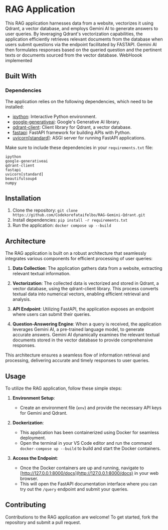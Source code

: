 # RAG Application

This RAG application harnesses data from a website, vectorizes it using Qdrant, a vector database, and employs Gemini AI to generate answers to user queries. By leveraging Qdrant's vectorization capabilities, the application efficiently retrieves relevant documents from the database when users submit questions via the endpoint facilitated by FASTAPI. Gemini AI then formulates responses based on the queried question and the pertinent texts or documents sourced from the vector database.
WebHoook implemented
## Built With

### Dependencies

The application relies on the following dependencies, which need to be installed:

- [ipython](https://pypi.org/project/ipython/): Interactive Python environment.
- [google-generativeai](https://pypi.org/project/google-generativeai/): Google's Generative AI library.
- [qdrant-client](https://pypi.org/project/qdrant-client/): Client library for Qdrant, a vector database.
- [fastapi](https://pypi.org/project/fastapi/): FastAPI framework for building APIs with Python.
- [uvicorn[standard]](https://pypi.org/project/uvicorn/): ASGI server for running FastAPI applications.

Make sure to include these dependencies in your `requirements.txt` file:

```plaintext
ipython
google-generativeai
qdrant-client
fastapi
uvicorn[standard]
beautifulsoup4
numpy
```

## Installation

1. Clone the repository: `git clone https://github.com/Codekorefataifelbo/RAG-Gemini-Qdrant.git`
2. Install dependencies: `pip install -r requirements.txt`
3. Run the application: `docker compose up --build`

## Architecture

The RAG application is built on a robust architecture that seamlessly integrates various components for efficient processing of user queries:

1. **Data Collection**: The application gathers data from a website, extracting relevant textual information.

2. **Vectorization**: The collected data is vectorized and stored in Qdrant, a vector database, using the qdrant-client library. This process converts textual data into numerical vectors, enabling efficient retrieval and analysis.

3. **API Endpoint**: Utilizing FastAPI, the application exposes an endpoint where users can submit their queries.

4. **Question-Answering Engine**: When a query is received, the application leverages Gemini AI, a pre-trained language model, to generate accurate answers. Gemini AI dynamically examines the relevant textual documents stored in the vector database to provide comprehensive responses.

This architecture ensures a seamless flow of information retrieval and processing, delivering accurate and timely responses to user queries.

## Usage

To utilize the RAG application, follow these simple steps:

1. **Environment Setup**:
   - Create an environment file (`env`) and provide the necessary API keys for Gemini and Qdrant.

2. **Dockerization**:
   - This application has been containerized using Docker for seamless deployment.
   - Open the terminal in your VS Code editor and run the command `docker-compose up --build` to build and start the Docker containers.

3. **Access the Endpoint**:
   - Once the Docker containers are up and running, navigate to [http://127.0.0.1:8000/docs](http://127.0.0.1:8000/docs) in your web browser.
   - This will open the FastAPI documentation interface where you can try out the `/query` endpoint and submit your queries.

## Contributing

Contributions to the RAG application are welcome! To get started, fork the repository and submit a pull request.

